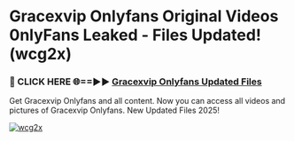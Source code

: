 # Gracexvip Onlyfans Original Videos 0nlyFans Leaked - Files Updated! (wcg2x)

<h3>🔴 CLICK HERE 🌐==►► <a href="https://tinyurl.com/2m67pmp6" rel="nofollow">Gracexvip Onlyfans Updated Files</a></h3>

Get Gracexvip Onlyfans and all content. Now you can access all videos and pictures of Gracexvip Onlyfans. New Updated Files 2025!

[![wcg2x](https://i.imgur.com/H4QAA4z.gif)](https://tinyurl.com/2m67pmp6)